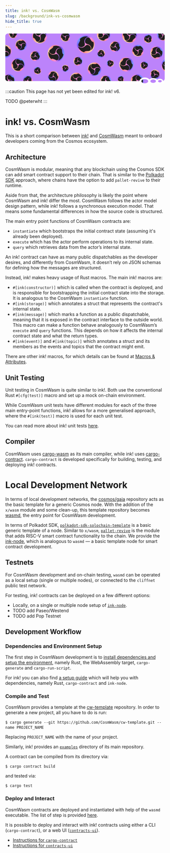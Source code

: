```yaml
---
title: ink! vs. CosmWasm
slug: /background/ink-vs-cosmwasm
hide_title: true
---
```


![Cosmwasm Title Picture](/img/title/cosmwasm.svg)

:::caution
This page has not yet been edited for ink! v6.

TODO @peterwht
:::

# ink! vs. CosmWasm

This is a short comparison between [ink!](https://github.com/use-ink/ink/)
and [CosmWasm](https://github.com/CosmWasm/cosmwasm) meant to onboard
developers coming from the Cosmos ecosystem.

## Architecture

CosmWasm is modular, meaning that any blockchain using the Cosmos SDK can add smart
contract support to their chain. That is similar to the [Polkadot SDK](https://polkadot.com/platform/sdk)
approach, where chains have the option to add `pallet-revive` to their runtime.

Aside from that, the architecture philosophy is likely the point where CosmWasm and ink!
differ the most. CosmWasm follows the actor model design pattern, while ink! follows a
synchronous execution model. That means some fundamental differences in how the source
code is structured.

The main entry point functions of CosmWasm contracts are:

- `instantiate` which bootstraps the initial contract state (assuming it's already been
  deployed).
- `execute` which has the actor perform operations to its internal state.
- `query` which retrieves data from the actor’s internal state.

An ink! contract can have as many public dispatchables as the developer desires, and
differently from CosmWasm, it doesn’t rely on JSON schemas for defining how the messages
are structured.

Instead, ink! makes heavy usage of Rust macros. The main ink! macros are:

- `#[ink(constructor)]` which is called when the contract is deployed, and is responsible
  for bootstrapping the initial contract state into the storage. It is analogous to the
  CosmWasm `instantiate` function.
- `#[ink(storage)]` which annotates a struct that represents the contract's internal
  state.
- `#[ink(message)]` which marks a function as a public dispatchable, meaning that it is
  exposed in the contract interface to the outside world. This macro can make a function
  behave analogously to CosmWasm’s `execute` and `query` functions. This depends on how it
  affects the internal contract state and what the return types.
- `#[ink(event)]` and `#[ink(topic)]` which annotates a struct and its members as the
  events and topics that the contract might emit.

There are other ink! macros, for which details can be found at [Macros & Attributes](../macros-attributes/overview.md).

## Unit Testing

Unit testing in CosmWasm is quite similar to ink!. Both use the conventional Rust
`#[cfg(test)]` macro and set up a mock on-chain environment.

While CosmWasm unit tests have different modules for each of the three main entry-point
functions, ink! allows for a more generalised approach, where the `#[ink(test)]` macro is
used for each unit test.

You can read more about ink! unit tests [here](../testing/unit-integration).

## Compiler

CosmWasm uses [cargo-wasm](https://docs.rs/crate/cargo-wasm/latest) as its main
compiler, while ink! uses [cargo-contract](https://github.com/use-ink/cargo-contract).
`cargo-contract` is developed specifically for building, testing, and deploying
ink! contracts.

# Local Development Network

In terms of local development networks, the [cosmos/gaia](https://github.com/cosmos/gaia)
repository acts as the basic template for a generic Cosmos node. With the addition of the
`x/wasm` module and some clean-up, this template repository becomes
[wasmd](https://github.com/CosmWasm/wasmd), the entry point for CosmWasm development.

In terms of Polkadot SDK, [`polkadot-sdk-solochain-template`](https://github.com/paritytech/polkadot-sdk-solochain-template) is a basic generic template of a node.
Similar to `x/wasm`, [`pallet-revive`](https://github.com/paritytech/polkadot-sdk/tree/master/susbtrate/frame/revive)
is the module that adds RISC-V smart contract functionality to the chain. 
We provide the [ink-node](https://github.com/use-ink/ink-node), which is analogous to `wasmd` — a basic template node 
for smart contract development.

## Testnets

For CosmWasm development and on-chain testing, `wasmd` can be operated as a local setup
(single or multiple nodes), or connected to the `cliffnet` public test network.

For testing, ink! contracts can be deployed on a few different options:

- Locally, on a single or multiple node setup of [`ink-node`](https://github.com/use-ink/ink-node).
- TODO add Paseo/Westend
- TODO add Pop Testnet

## Development Workflow

### Dependencies and Environment Setup

The first step in CosmWasm development is to
[install dependencies and setup the environment](https://docs.cosmwasm.com/core/installation),
namely Rust, the WebAssembly target, `cargo-generate` and `cargo-run-script`.

For ink! you can also find [a setup guide](../getting-started/setup.md) which will help you
with dependencies, namely Rust, `cargo-contract` and `ink-node`.

### Compile and Test

CosmWasm provides a template at the
[cw-template](https://github.com/CosmWasm/cw-template) repository. In order to generate a new project, all  you have to do is run:

```
$ cargo generate --git https://github.com/CosmWasm/cw-template.git --name PROJECT_NAME
```

Replacing `PROJECT_NAME` with the name of your project.

Similarly, ink! provides an
[`examples`](https://github.com/use-ink/ink-examples/tree/main) directory of its
main repository.

A contract can be compiled from its directory via:

```
$ cargo contract build
```

and tested via:

```
$ cargo test
```

### Deploy and Interact

CosmWasm contracts are deployed and instantiated with help of the `wasmd` executable. The
list of step is provided [here](https://docs.cosmwasm.com/wasmd).

It is possible to deploy and interact with ink! contracts using either a CLI
(`cargo-contract`), or a web UI ([`contracts-ui`](https://ui.use.ink)).

- [Instructions for `cargo-contract`](https://github.com/use-ink/cargo-contract/blob/master/crates/extrinsics/README.md)
- [Instructions for `contracts-ui`](../getting-started/deploying.md)
